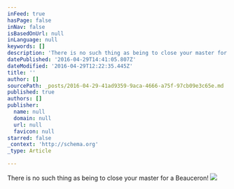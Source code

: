 ```yaml
---
inFeed: true
hasPage: false
inNav: false
isBasedOnUrl: null
inLanguage: null
keywords: []
description: 'There is no such thing as being to close your master for a Beauceron!'
datePublished: '2016-04-29T14:41:05.807Z'
dateModified: '2016-04-29T12:22:35.445Z'
title: ''
author: []
sourcePath: _posts/2016-04-29-41ad9359-9aca-4666-a75f-97cb09e3c65e.md
published: true
authors: []
publisher:
  name: null
  domain: null
  url: null
  favicon: null
starred: false
_context: 'http://schema.org'
_type: Article

---
```

There is no such thing as being to close your master for a Beauceron!
![](https://the-grid-user-content.s3-us-west-2.amazonaws.com/e6e11169-4451-4252-a54d-f3acaaca4619.jpg)